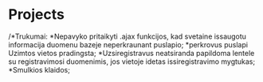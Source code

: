 # Projects
/*Trukumai:
 *Nepavyko pritaikyti .ajax funkcijos, kad svetaine issaugotu informacija duomenu bazeje neperkraunant puslapio;
 *perkrovus puslapi Uzimtos vietos pradingsta;
 *Uzsiregistravus neatsiranda papildoma lentele su registravimosi duomenimis, jos vietoje idetas issiregistravimo mygtukas;
 *Smulkios klaidos;
 
